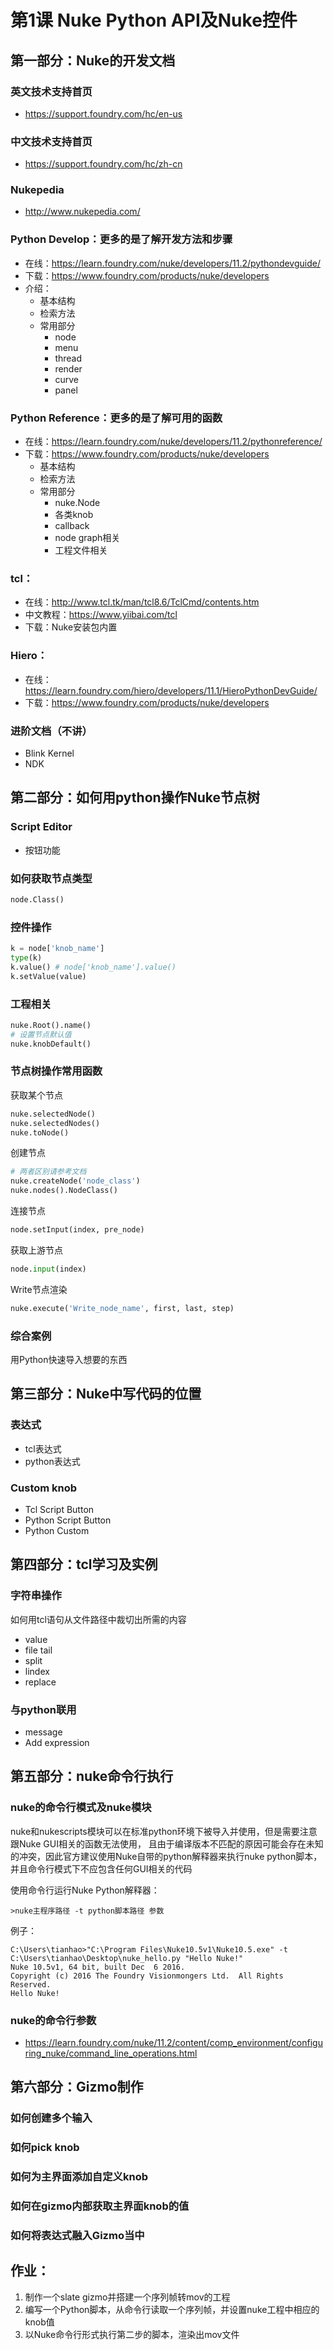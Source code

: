 # 第1课 Nuke Python API及Nuke控件

## 第一部分：Nuke的开发文档

### 英文技术支持首页
* https://support.foundry.com/hc/en-us

### 中文技术支持首页
* https://support.foundry.com/hc/zh-cn

### Nukepedia
* http://www.nukepedia.com/

### Python Develop：更多的是了解开发方法和步骤
* 在线：https://learn.foundry.com/nuke/developers/11.2/pythondevguide/
* 下载：https://www.foundry.com/products/nuke/developers
* 介绍：
  * 基本结构
  * 检索方法
  * 常用部分
    * node
    * menu
    * thread
    * render
    * curve
    * panel

### Python Reference：更多的是了解可用的函数
* 在线：https://learn.foundry.com/nuke/developers/11.2/pythonreference/
* 下载：https://www.foundry.com/products/nuke/developers
  * 基本结构
  * 检索方法
  * 常用部分
    * nuke.Node
    * 各类knob
    * callback
    * node graph相关
    * 工程文件相关

### tcl：
* 在线：http://www.tcl.tk/man/tcl8.6/TclCmd/contents.htm
* 中文教程：https://www.yiibai.com/tcl
* 下载：Nuke安装包内置

### Hiero：
* 在线：https://learn.foundry.com/hiero/developers/11.1/HieroPythonDevGuide/
* 下载：https://www.foundry.com/products/nuke/developers

### 进阶文档（不讲）
* Blink Kernel
* NDK

## 第二部分：如何用python操作Nuke节点树

### Script Editor
* 按钮功能

### 如何获取节点类型
```python
node.Class()
```

### 控件操作
```python
k = node['knob_name']
type(k)
k.value() # node['knob_name'].value()
k.setValue(value)
```

### 工程相关
```python
nuke.Root().name()
# 设置节点默认值
nuke.knobDefault()
```

### 节点树操作常用函数

获取某个节点
```python
nuke.selectedNode()
nuke.selectedNodes()
nuke.toNode()
```

创建节点
```python
# 两者区别请参考文档
nuke.createNode('node_class') 
nuke.nodes().NodeClass()
```

连接节点
```python
node.setInput(index, pre_node)
```

获取上游节点
```python
node.input(index)
```

Write节点渲染
```python
nuke.execute('Write_node_name', first, last, step)
```

### 综合案例
用Python快速导入想要的东西

## 第三部分：Nuke中写代码的位置
### 表达式
* tcl表达式
* python表达式

### Custom knob
* Tcl Script Button
* Python Script Button
* Python Custom

## 第四部分：tcl学习及实例
### 字符串操作
如何用tcl语句从文件路径中裁切出所需的内容
* value
* file tail
* split
* lindex
* replace

### 与python联用
* message
* Add expression

## 第五部分：nuke命令行执行

### nuke的命令行模式及nuke模块
nuke和nukescripts模块可以在标准python环境下被导入并使用，但是需要注意跟Nuke GUI相关的函数无法使用，
且由于编译版本不匹配的原因可能会存在未知的冲突，因此官方建议使用Nuke自带的python解释器来执行nuke python脚本，
并且命令行模式下不应包含任何GUI相关的代码

使用命令行运行Nuke Python解释器：
```shell
>nuke主程序路径 -t python脚本路径 参数
```
例子：
```shell
C:\Users\tianhao>"C:\Program Files\Nuke10.5v1\Nuke10.5.exe" -t C:\Users\tianhao\Desktop\nuke_hello.py "Hello Nuke!"
Nuke 10.5v1, 64 bit, built Dec  6 2016.
Copyright (c) 2016 The Foundry Visionmongers Ltd.  All Rights Reserved.
Hello Nuke!
```

### nuke的命令行参数
* https://learn.foundry.com/nuke/11.2/content/comp_environment/configuring_nuke/command_line_operations.html

## 第六部分：Gizmo制作

### 如何创建多个输入
### 如何pick knob
### 如何为主界面添加自定义knob
### 如何在gizmo内部获取主界面knob的值
### 如何将表达式融入Gizmo当中

## 作业：
1. 制作一个slate gizmo并搭建一个序列帧转mov的工程
2. 编写一个Python脚本，从命令行读取一个序列帧，并设置nuke工程中相应的knob值
3. 以Nuke命令行形式执行第二步的脚本，渲染出mov文件

